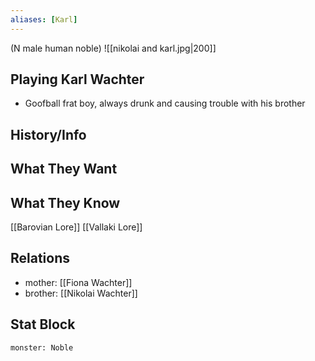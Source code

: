 ```yaml
---
aliases: [Karl]
---
```

(N male human noble)
![[nikolai and karl.jpg|200]]
## Playing Karl Wachter
- Goofball frat boy, always drunk and causing trouble with his brother

## History/Info

## What They Want

## What They Know
[[Barovian Lore]]
[[Vallaki Lore]]

## Relations
- mother: [[Fiona Wachter]]
- brother: [[Nikolai Wachter]]

## Stat Block

```statblock
monster: Noble
```

```dataviewjs
```
